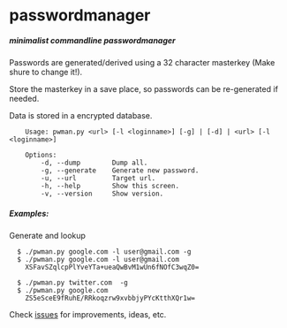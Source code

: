 # passwordmanager
##### minimalist commandline passwordmanager

Passwords are generated/derived using a 32 character masterkey (Make shure to change it!).

Store the masterkey in a save place, so passwords can be re-generated if needed.

Data is stored in a encrypted database.


        Usage: pwman.py <url> [-l <loginname>] [-g] | [-d] | <url> [-l <loginname>]

        Options:
            -d, --dump        Dump all.
            -g, --generate    Generate new password.
            -u, --url         Target url.
            -h, --help        Show this screen.
            -v, --version     Show version.


##### Examples: 

Generate and lookup
    
      $ ./pwman.py google.com -l user@gmail.com -g     
      $ ./pwman.py google.com -l user@gmail.com 
        XSFavSZqlcpPlYveYTa+ueaQwBvM1wUn6fNOfC3wqZ0=
    
      $ ./pwman.py twitter.com  -g     
      $ ./pwman.py google.com  
        ZS5eSceE9fRuhE/RRkoqzrw9xvbbjyPYcKtthXQr1w=
    
      

Check [issues](https://github.com/Alex-CodeLab/passwordmanager/issues) for improvements, ideas, etc.


 
